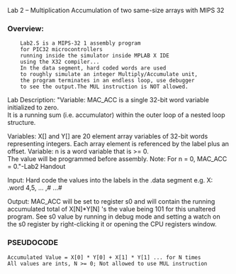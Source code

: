 Lab 2 – Multiplication Accumulation of
		   two same-size arrays with MIPS 32
 ### Overview:
		Lab2.S is a MIPS-32 1 assembly program 
		for PIC32 microcontrollers
		running inside the simulator inside MPLAB X IDE
		using the X32 compiler...
		In the data segment, hard coded words are used
		to roughly simulate an integer Multiply/Accumulate unit,
   		the program terminates in an endless loop, use debugger
  		to see the output.The MUL instruction is NOT allowed.
 	
 	
 Lab Description:
  "Variable: MAC_ACC is a single 32-bit word 
      variable initialized to zero.  
      It is a running sum (i.e. accumulator) within the 
      outer loop of a nested loop structure.
      
   Variables: X[] and Y[] are 20 element array variables of 32-bit words 
     representing integers.  Each array element is referenced by the 
     label plus an offset.
   Variable: n is a word variable that is >= 0.  
     The value will be programmed 
     before assembly.  Note: For n = 0, MAC_ACC = 0."-Lab2 Handout
    
 	

 Input:
		Hard code the values into the labels in the .data segment
       e.g.    X: .word 4,5, ... ,# ...#
 	

 Output:
		MAC_ACC will be set to register s0 and will contain
       the running accumulated total of X[N]*Y[N] 's
       the value being 101 for this unaltered program.
       See s0 value by running in debug mode and setting
       a watch on the s0 register by right-clicking it or
       opening the CPU registers window.




### PSEUDOCODE
	Accumulated Value = X[0] * Y[0] + X[1] * Y[1] ... for N times
	All values are ints, N >= 0; Not allowed to use MUL instruction
